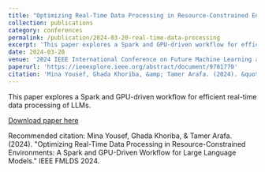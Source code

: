 ```yaml
---
title: "Optimizing Real-Time Data Processing in Resource-Constrained Environments: A Spark and GPU-Driven Workflow for Large Language Models"
collection: publications
category: conferences
permalink: /publication/2024-03-20-real-time-data-processing
excerpt: 'This paper explores a Spark and GPU-driven workflow for efficient real-time data processing of LLMs.'
date: 2024-03-20
venue: '2024 IEEE International Conference on Future Machine Learning and Data Science (FMLDS)'
paperurl: 'https://ieeexplore.ieee.org/abstract/document/9781770'
citation: 'Mina Yousef, Ghada Khoriba, &amp; Tamer Arafa. (2024). &quot;Optimizing Real-Time Data Processing in Resource-Constrained Environments: A Spark and GPU-Driven Workflow for Large Language Models.&quot; IEEE FMLDS 2024.'
---
```

This paper explores a Spark and GPU-driven workflow for efficient real-time data processing of LLMs.

[Download paper here](https://ieeexplore.ieee.org/abstract/document/9781770)

Recommended citation: Mina Yousef, Ghada Khoriba, & Tamer Arafa. (2024). "Optimizing Real-Time Data Processing in Resource-Constrained Environments: A Spark and GPU-Driven Workflow for Large Language Models." IEEE FMLDS 2024.